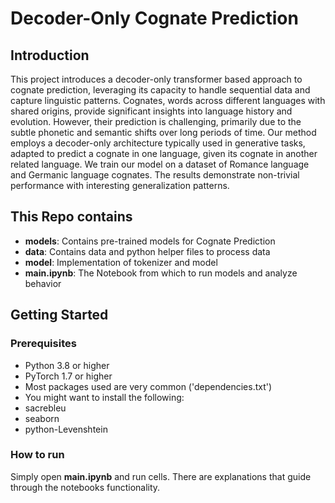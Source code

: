 # Decoder-Only Cognate Prediction

## Introduction
This project introduces a decoder-only transformer based approach to cognate prediction, leveraging its capacity to handle sequential data and capture linguistic patterns. Cognates, words across different languages with shared origins, provide significant insights into language history and evolution. However, their prediction is challenging, primarily due to the subtle phonetic and semantic shifts over long periods of time. Our method employs a decoder-only architecture typically used in generative tasks, adapted to predict a cognate in one language, given its cognate in another related language. We train our model on a dataset of Romance language and Germanic language cognates. The results demonstrate non-trivial performance with interesting generalization patterns.

## This Repo contains
- **models**: Contains pre-trained models for Cognate Prediction
- **data**: Contains data and python helper files to process data
- **model**: Implementation of tokenizer and model
- **main.ipynb**: The Notebook from which to run models and analyze behavior

## Getting Started

### Prerequisites
- Python 3.8 or higher
- PyTorch 1.7 or higher
- Most packages used are very common ('dependencies.txt')
- You might want to install the following:
- sacrebleu
- seaborn
- python-Levenshtein

### How to run

Simply open **main.ipynb** and run cells. There are explanations that guide through the notebooks functionality.



